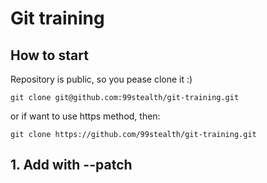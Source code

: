 # Git training

## How to start
Repository is public, so you pease clone it :)
```
git clone git@github.com:99stealth/git-training.git
```
or if want to use https method, then:
```
git clone https://github.com/99stealth/git-training.git
```

## 1. Add with --patch

